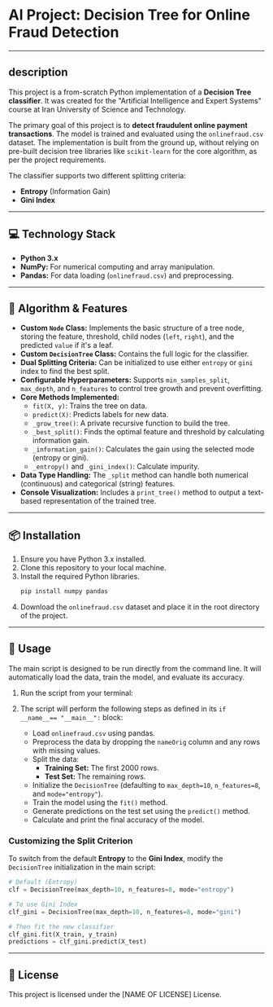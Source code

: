 # AI Project: Decision Tree for Online Fraud Detection

-----

## description

This project is a from-scratch Python implementation of a **Decision Tree classifier**. It was created for the "Artificial Intelligence and Expert Systems" course at Iran University of Science and Technology.

The primary goal of this project is to **detect fraudulent online payment transactions**. The model is trained and evaluated using the `onlinefraud.csv` dataset. The implementation is built from the ground up, without relying on pre-built decision tree libraries like `scikit-learn` for the core algorithm, as per the project requirements.

The classifier supports two different splitting criteria:

  * **Entropy** (Information Gain)
  * **Gini Index**

-----

## 💻 Technology Stack

  * **Python 3.x**
  * **NumPy:** For numerical computing and array manipulation.
  * **Pandas:** For data loading (`onlinefraud.csv`) and preprocessing.

-----

## 🧠 Algorithm & Features

  * **Custom `Node` Class:** Implements the basic structure of a tree node, storing the feature, threshold, child nodes (`left`, `right`), and the predicted `value` if it's a leaf.
  * **Custom `DecisionTree` Class:** Contains the full logic for the classifier.
  * **Dual Splitting Criteria:** Can be initialized to use either `entropy` or `gini` index to find the best split.
  * **Configurable Hyperparameters:** Supports `min_samples_split`, `max_depth`, and `n_features` to control tree growth and prevent overfitting.
  * **Core Methods Implemented:**
      * `fit(X, y)`: Trains the tree on data.
      * `predict(X)`: Predicts labels for new data.
      * `_grow_tree()`: A private recursive function to build the tree.
      * `_best_split()`: Finds the optimal feature and threshold by calculating information gain.
      * `_information_gain()`: Calculates the gain using the selected mode (entropy or gini).
      * `_entropy()` and `_gini_index()`: Calculate impurity.
  * **Data Type Handling:** The `_split` method can handle both numerical (continuous) and categorical (string) features.
  * **Console Visualization:** Includes a `print_tree()` method to output a text-based representation of the trained tree.

-----

## 📦 Installation

1.  Ensure you have Python 3.x installed.
2.  Clone this repository to your local machine.
3.  Install the required Python libraries.
    ```bash
    pip install numpy pandas
    ```
4.  Download the `onlinefraud.csv` dataset and place it in the root directory of the project.

-----

## 🚀 Usage

The main script is designed to be run directly from the command line. It will automatically load the data, train the model, and evaluate its accuracy.

1.  Run the script from your terminal:

2.  The script will perform the following steps as defined in its `if __name__== "__main__":` block:

      * Load `onlinefraud.csv` using pandas.
      * Preprocess the data by dropping the `nameOrig` column and any rows with missing values.
      * Split the data:
          * **Training Set:** The first 2000 rows.
          * **Test Set:** The remaining rows.
      * Initialize the `DecisionTree` (defaulting to `max_depth=10`, `n_features=8`, and `mode="entropy"`).
      * Train the model using the `fit()` method.
      * Generate predictions on the test set using the `predict()` method.
      * Calculate and print the final accuracy of the model.

### Customizing the Split Criterion

To switch from the default **Entropy** to the **Gini Index**, modify the `DecisionTree` initialization in the main script:

```python
# Default (Entropy)
clf = DecisionTree(max_depth=10, n_features=8, mode="entropy")

# To use Gini Index
clf_gini = DecisionTree(max_depth=10, n_features=8, mode="gini")

# Then fit the new classifier
clf_gini.fit(X_train, y_train)
predictions = clf_gini.predict(X_test)
```

-----

## 📄 License

This project is licensed under the [NAME OF LICENSE] License.
